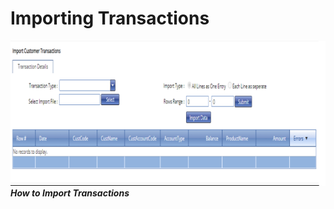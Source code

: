 # Importing Transactions


![How to import customer transactions on the MFI Expert system](./images/Import_Transactions.png "Importing Transactions")
***How to Import Transactions***
